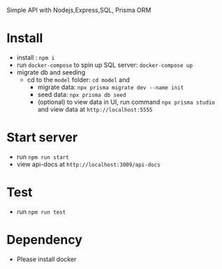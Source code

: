 Simple API with Nodejs,Express,SQL, Prisma ORM

# Install
- install : `npm i`
- run `docker-compose` to spin up SQL server: `docker-compose up`
- migrate db and seeding 
  - cd to the `model` folder: `cd model` and
    - migrate data:  `npx prisma migrate dev --name init`
    - seed data: `npx prisma db seed`
    - (optional) to view data in UI, run command `npx prisma studio` and view data at `http://localhost:5555`

# Start server
- run `npm run start`
- view api-docs at `http://localhost:3009/api-docs`

# Test
- run `npm run test`

# Dependency
- Please install docker